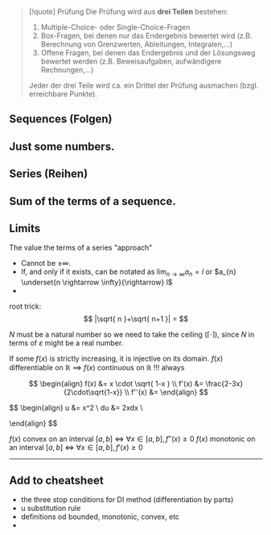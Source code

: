 
>[!quote] Prüfung
> Die Prüfung wird aus **drei Teilen** bestehen:
>
> 1. Multiple-Choice- oder Single-Choice-Fragen
> 2. Box-Fragen, bei denen nur das Endergebnis bewertet wird (z.B. Berechnung von Grenzwerten, Ableitungen, Integralen,...)
> 3. Offene Fragen, bei denen das Endergebnis und der Lösungsweg bewertet werden (z.B. Beweisaufgaben, aufwändigere Rechnungen,...)
>
> Jeder der drei Teile wird ca. ein Drittel der Prüfung ausmachen (bzgl. erreichbare Punkte).


## Sequences (Folgen)
Just some numbers.
---

## Series (Reihen)
Sum of the terms of a sequence.
---

## Limits
The value the terms of a series "approach"
- Cannot be $\pm \infty$.
- If, and only if it exists, can be notated as $\lim_{ n \to \infty }a_{n} = l$ or $a_{n} \underset{n \rightarrow \infty}{\rightarrow} l$
-
























root trick:
$$
|\sqrt{ n }+\sqrt{ n+1 }| =
$$



$N$ must be a natural number so we need to take the ceiling ($\lceil{\cdot}\rceil$), since $N$ in terms of $\varepsilon$ might be a real number.



️If some $f(x)$ is strictly increasing, it is injective on its domain.
$f(x)$ differentiable on $\mathbb R$ $\implies$ $f(x)$ continuous on $\mathbb R$ !!! always





$$
\begin{align}
f(x) &= x \cdot \sqrt{ 1-x } \\
f'(x) &= \frac{2-3x}{2\cdot\sqrt{1-x}} \\
f''(x) &=
\end{align}
$$





$$
\begin{align}
u &= x^2 \\
du &= 2xdx \\


\end{align}
$$






$f(x)$ convex on an interval $[a, b]$ $\iff$ $\forall x \in [a, b], f''(x) \geq 0$
$f(x)$ monotonic on an interval $[a, b]$ $\iff$ $\forall x \in [a, b], f'(x) \geq 0$






---

## Add to cheatsheet

- the three stop conditions for DI method (differentiation by parts)
- u substitution rule
- definitions od bounded, monotonic, convex, etc
-
